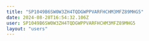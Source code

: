 ```yaml
---
title: "SP1049B6SW0W3ZH4TQDGWPPVARFHCHM3MFZ89MHG5"
date: 2024-08-28T16:54:32.106Z
user: SP1049B6SW0W3ZH4TQDGWPPVARFHCHM3MFZ89MHG5
layout: "users"
---
```

    